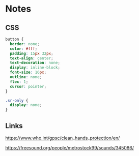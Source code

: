 # Notes

## CSS

```css
button {
  border: none;
  color: #fff;
  padding: 15px 32px;
  text-align: center;
  text-decoration: none;
  display: inline-block;
  font-size: 16px;
  outline: none;
  flex: 1;
  cursor: pointer;
}

.sr-only {
  display: none;
}
```

## Links

https://www.who.int/gpsc/clean_hands_protection/en/

https://freesound.org/people/metrostock99/sounds/345086/
